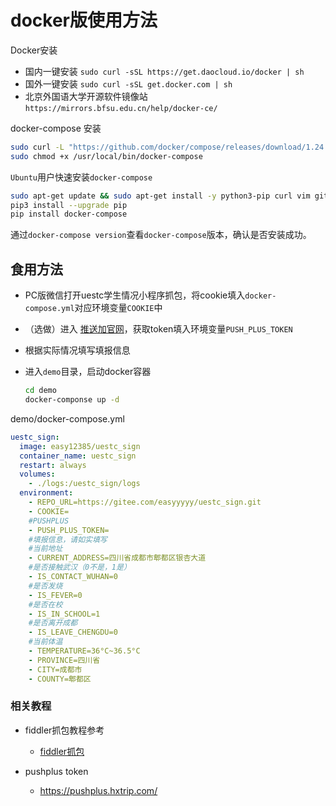 # docker版使用方法

Docker安装 

- 国内一键安装 `sudo curl -sSL https://get.daocloud.io/docker | sh`
- 国外一键安装 `sudo curl -sSL get.docker.com | sh`
- 北京外国语大学开源软件镜像站 `https://mirrors.bfsu.edu.cn/help/docker-ce/`


docker-compose 安装

```sh
sudo curl -L "https://github.com/docker/compose/releases/download/1.24.1/docker-compose-$(uname -s)-$(uname -m)" -o /usr/local/bin/docker-compose
sudo chmod +x /usr/local/bin/docker-compose
```

`Ubuntu`用户快速安装`docker-compose`

```sh
sudo apt-get update && sudo apt-get install -y python3-pip curl vim git moreutils
pip3 install --upgrade pip
pip install docker-compose
```

通过`docker-compose version`查看`docker-compose`版本，确认是否安装成功。

## 食用方法

- PC版微信打开uestc学生情况小程序抓包，将cookie填入`docker-compose.yml`对应环境变量`COOKIE`中

- （选做）进入 [推送加官网](https://pushplus.hxtrip.com)，获取token填入环境变量`PUSH_PLUS_TOKEN`

- 根据实际情况填写填报信息

- 进入`demo`目录，启动docker容器

  ```sh
  cd demo
  docker-componse up -d
  ```

demo/docker-compose.yml

```yml
uestc_sign:
  image: easy12385/uestc_sign
  container_name: uestc_sign
  restart: always
  volumes:
    - ./logs:/uestc_sign/logs
  environment:
    - REPO_URL=https://gitee.com/easyyyyy/uestc_sign.git
    - COOKIE=
    #PUSHPLUS
    - PUSH_PLUS_TOKEN=
    #填报信息，请如实填写
    #当前地址
    - CURRENT_ADDRESS=四川省成都市郫都区银杏大道
    #是否接触武汉（0不是，1是）
    - IS_CONTACT_WUHAN=0
    #是否发烧
    - IS_FEVER=0
    #是否在校
    - IS_IN_SCHOOL=1
    #是否离开成都
    - IS_LEAVE_CHENGDU=0
    #当前体温
    - TEMPERATURE=36°C~36.5°C
    - PROVINCE=四川省
    - CITY=成都市
    - COUNTY=郫都区
```

### 相关教程

- fiddler抓包教程参考
  + [fiddler抓包](https://juejin.cn/post/6844904042422861831)

- pushplus token
  + https://pushplus.hxtrip.com/

